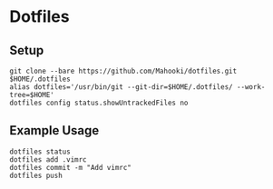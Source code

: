 # Dotfiles

## Setup

```
git clone --bare https://github.com/Mahooki/dotfiles.git $HOME/.dotfiles
alias dotfiles='/usr/bin/git --git-dir=$HOME/.dotfiles/ --work-tree=$HOME'
dotfiles config status.showUntrackedFiles no
```

## Example Usage

```
dotfiles status
dotfiles add .vimrc
dotfiles commit -m "Add vimrc"
dotfiles push
```

